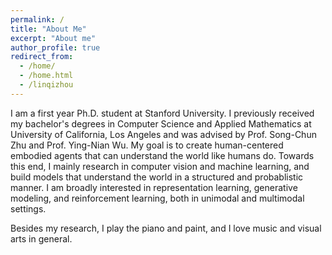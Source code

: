 ```yaml
---
permalink: /
title: "About Me"
excerpt: "About me"
author_profile: true
redirect_from: 
  - /home/
  - /home.html
  - /linqizhou
--- 
```



I am a first year Ph.D. student at Stanford University. I previously received my bachelor's degrees in Computer Science and Applied
Mathematics at University of California, Los Angeles and was advised by Prof. Song-Chun Zhu and Prof. Ying-Nian Wu. 
My goal is to create human-centered embodied agents that can understand the world like humans do. Towards this end, I mainly research in computer vision and machine learning, and build models that understand the world in a structured and probablistic manner. I am
broadly interested in representation learning, generative modeling, and reinforcement learning, both in unimodal and multimodal settings.

Besides my research, I play the piano and paint, and I love music and visual arts in general. 

